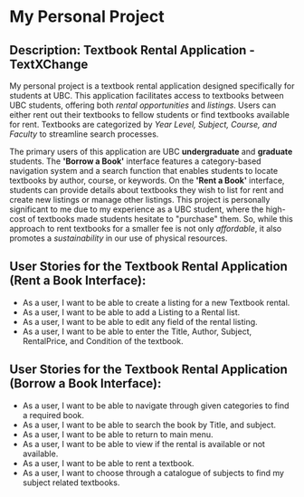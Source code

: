 # My Personal Project

## Description: Textbook Rental Application - TextXChange

My personal project is a textbook rental application designed specifically for students at UBC. This application facilitates access to textbooks between UBC students, offering both *rental opportunities* and *listings*. Users can either rent out their textbooks to fellow students or find textbooks available for rent. Textbooks are categorized by *Year Level, Subject, Course, and Faculty* to streamline search processes.

The primary users of this application are UBC **undergraduate** and **graduate** students. The **'Borrow a Book'** interface features a category-based navigation system and a search function that enables students to locate textbooks by author, course, or keywords. On the **'Rent a Book'** interface, students can provide details about textbooks they wish to list for rent and create new listings or manage other listings. This project is personally significant to me due to my experience as a UBC student, where the high-cost of textbooks made students hesitate to "purchase" them. So, while this approach to rent textbooks for a smaller fee is not only *affordable*, it also promotes a *sustainability* in our use of physical resources. 

## User Stories for the Textbook Rental Application (Rent a Book Interface):
- As a user, I want to be able to create a listing for a new Textbook rental. 
- As a user, I want to be able to add a Listing to a Rental list.
- As a user, I want to be able to edit any field of the rental listing.
- As a user, I want to be able to enter the Title, Author, Subject, RentalPrice, and Condition of the textbook. 



## User Stories for the Textbook Rental Application (Borrow a Book Interface):
- As a user, I want to be able to navigate through given categories to find a required book.
- As a user, I want to be able to search the book by Title, and subject. 
- As a user, I want to be able to return to main menu. 
- As a user, I want to be able to view if the rental is available or not available. 
- As a user, I want to be able to rent a textbook. 
- As a user, I want to choose through a catalogue of subjects to find my subject related textbooks. 
  